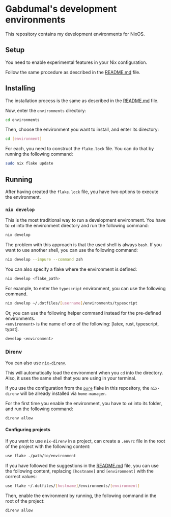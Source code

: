 # Gabdumal's development environments

This repository contains my development environments for NixOS.

## Setup

You need to enable experimental features in your Nix configuration.

Follow the same procedure as described in the [README.md](../README.md#setup) file.

## Installing

The installation process is the same as described in the [README.md](../README.md#installing) file.

Now, enter the `environments` directory:

```bash
cd environments
```

Then, choose the environment you want to install, and enter its directory:

```bash
cd [environment]
```

For each, you need to construct the `flake.lock` file.
You can do that by running the following command:

```bash
sudo nix flake update
```

## Running

After having created the `flake.lock` file, you have two options to execute the environment.

### `nix develop`

This is the most traditional way to run a development environment.
You have to `cd` into the environment directory and run the following command:

```bash
nix develop
```

The problem with this approach is that the used shell is always `bash`.
If you want to use another shell, you can use the following command:

```bash
nix develop --impure --command zsh
```

You can also specify a flake where the environment is defined:

```bash
nix develop <flake_path>
```

For example, to enter the `typescript` environment, you can use the following command.

```bash
nix develop ~/.dotfiles/[username]/environments/typescript
```

Or, you can use the following helper command instead for the pre-defined environments.\
`<environment>` is the name of one of the following: [latex, rust, typescript, typst].

```bash
develop <environment>
```

### Direnv

You can also use [`nix-direnv`](https://github.com/nix-community/nix-direnv).

This will automatically load the environment when you `cd` into the directory.
Also, it uses the same shell that you are using in your terminal.

If you use the configuration from the [`pure`](../pure/flake.nix) flake in this repository, the `nix-direnv` will be already installed via `home-manager`.

For the first time you enable the environment, you have to `cd` into its folder, and run the following command:

```bash
direnv allow
```

#### Configuring projects

If you want to use `nix-direnv` in a project, can create a `.envrc` file in the root of the project with the following content:

```bash
use flake ./path/to/environment
```

If you have followed the suggestions in the [README.md](../README.md#installing) file, you can use the following content, replacing `[hostname]` and `[environment]` with the correct values:

```bash
use flake ~/.dotfiles/[hostname]/environments/[environment]
```

Then, enable the environment by running, the following command in the root of the project:

```bash
direnv allow
```
